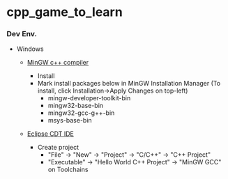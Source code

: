 # cpp_game_to_learn

### Dev Env.
- Windows
  - [MinGW c++ compiler](https://osdn.net/projects/mingw/downloads/68260/mingw-get-setup.exe/)
    - Install
    - Mark install packages below in MinGW Installation Manager (To install, click Installation->Apply Changes on top-left)
      - mingw-developer-toolkit-bin  
      - mingw32-base-bin
      - mingw32-gcc-g++-bin
      - msys-base-bin

  - [Eclipse CDT IDE](https://www.eclipse.org/downloads/packages/release/2020-06/r/eclipse-ide-cc-developers)
    - Create project
      - "File" ->  "New" -> "Project" -> "C/C++" -> "C++ Project"
      - "Executable" -> "Hello World C++ Project" -> "MinGW GCC" on Toolchains
  
  